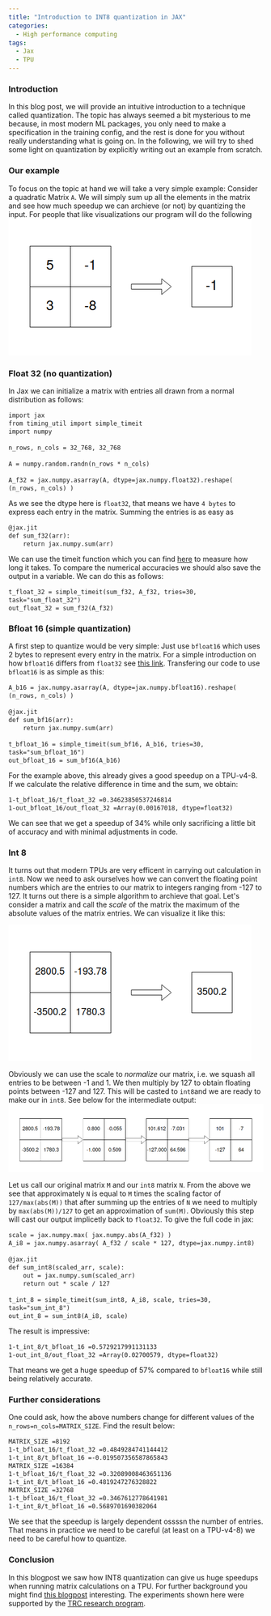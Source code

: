 ```yaml
---
title: "Introduction to INT8 quantization in JAX"
categories:
  - High performance computing
tags:
  - Jax
  - TPU
---
```


### Introduction
In this blog post, we will provide an intuitive introduction to a technique called quantization. The topic has always seemed a bit mysterious to me because, in most modern ML packages, you only need to make a specification in the training config, and the rest is done for you without really understanding what is going on. In the following, we will try to shed some light on quantization by explicitly writing out an example from scratch.

### Our example
To focus on the topic at hand we will take a very simple example: Consider a quadratic Matrix `A`. We will simply sum up all the elements in the matrix and see how much speedup we can archieve (or not) by quantizing the input. For people that like visualizations our program will do the following
![Picture](/assets/quantization/quant0.png)

### Float 32 (no quantization)
In Jax we can initialize a matrix with entries all drawn from a normal distribution as follows:
```
import jax
from timing_util import simple_timeit
import numpy

n_rows, n_cols = 32_768, 32_768

A = numpy.random.randn(n_rows * n_cols)

A_f32 = jax.numpy.asarray(A, dtype=jax.numpy.float32).reshape( (n_rows, n_cols) )
```
As we see the dtype here is `float32`, that means we have `4 bytes` to express each entry in the matrix.
Summing the entries is as easy as
```
@jax.jit
def sum_f32(arr):
    return jax.numpy.sum(arr)
```
We can use the timeit function which you can find [here](https://github.com/rwitten/HighPerfLLMs2024/blob/main/s09/timing_util.py) to measure how long it takes. To compare the numerical accuracies we should also save the output in a variable.
We can do this as follows:
```
t_float_32 = simple_timeit(sum_f32, A_f32, tries=30, task="sum_float_32")
out_float_32 = sum_f32(A_f32)
```
### Bfloat 16 (simple quantization)
A first step to quantize would be very simple: Just use `bfloat16` which uses 2 bytes to represent every entry in the matrix. For a simple introduction on how `bfloat16` differs from `float32` see [this link](https://cloud.google.com/tpu/docs/bfloat16). 
Transfering our code to use `bfloat16` is as simple as this:
```
A_b16 = jax.numpy.asarray(A, dtype=jax.numpy.bfloat16).reshape( (n_rows, n_cols) )

@jax.jit
def sum_bf16(arr):
    return jax.numpy.sum(arr)

t_bfloat_16 = simple_timeit(sum_bf16, A_b16, tries=30, task="sum_bfloat_16")
out_bfloat_16 = sum_bf16(A_b16)
```
For the example above, this already gives a good speedup on a TPU-v4-8. If we calculate the relative difference in time and the sum, we obtain:
```
1-t_bfloat_16/t_float_32 =0.34623850537246814
1-out_bfloat_16/out_float_32 =Array(0.00167018, dtype=float32)
```
We can see that we get a speedup of 34% while only sacrificing a little bit of accuracy and with minimal adjustments in code.
### Int 8
It turns out that modern TPUs are very efficent in carrying out calculation in `int8`. 
Now we need to ask ourselves how we can convert the floating point numbers which are the entries to our matrix to integers ranging from -127 to 127. 
It turns out there is a simple algorithm to archieve that goal.
Let's consider a matrix and call the *scale* of the matrix the maximum of the absolute values of the matrix entries.
We can visualize it like this:

![Picture1](/assets/quantization/quant1.png)

Obviously we can use the scale to *normalize* our matrix, i.e. we squash all entries to be between -1 and 1. We then multiply by 127 to obtain floating points between -127 and 127. This will be casted to `int8`and we are ready to make our in `int8`.
See below for the intermediate output:
![Picture2](/assets/quantization/quant2.png)

Let us call our original matrix `M` and our `int8` matrix `N`.
From the above we see that approximately `N` is equal to `M` times the scaling factor of `127/max(abs(M))` that after summing up the entries of `N` we need to multiply by `max(abs(M))/127` to get an approximation of `sum(M)`. Obviously this step will cast our output implicetly back to `float32`.
To give the full code in jax:
```
scale = jax.numpy.max( jax.numpy.abs(A_f32) )
A_i8 = jax.numpy.asarray( A_f32 / scale * 127, dtype=jax.numpy.int8)

@jax.jit
def sum_int8(scaled_arr, scale):
    out = jax.numpy.sum(scaled_arr)
    return out * scale / 127

t_int_8 = simple_timeit(sum_int8, A_i8, scale, tries=30, task="sum_int_8")
out_int_8 = sum_int8(A_i8, scale)
```
The result is impressive:
```
1-t_int_8/t_bfloat_16 =0.5729217991131133
1-out_int_8/out_float_32 =Array(0.02700579, dtype=float32)
```
That means we get a huge speedup of 57% compared to `bfloat16` while still being relatively accurate.

### Further considerations
One could ask, how the above numbers change for different values of the `n_rows=n_cols=MATRIX_SIZE`. Find the result below:
```
MATRIX_SIZE =8192
1-t_bfloat_16/t_float_32 =0.4849284741144412
1-t_int_8/t_bfloat_16 =-0.019507356587865843
MATRIX_SIZE =16384
1-t_bfloat_16/t_float_32 =0.32089008463651136
1-t_int_8/t_bfloat_16 =0.4819247276328822
MATRIX_SIZE =32768
1-t_bfloat_16/t_float_32 =0.3467612778641981
1-t_int_8/t_bfloat_16 =0.5689701690382064
```
We see that the speedup is largely dependent ossssn the number of entries. That means in practice we need to be careful (at least on a TPU-v4-8) we need to be careful how to quantize.

### Conclusion
In this blogpost we saw how INT8 quantization can give us huge speedups when running matrix calculations on a TPU.
For further background you might find [this blogpost](https://cloud.google.com/blog/products/compute/accurate-quantized-training-aqt-for-tpu-v5e?hl=en) interesting.
The experiments shown here were supported by the [TRC research program](https://sites.research.google/trc/about/).